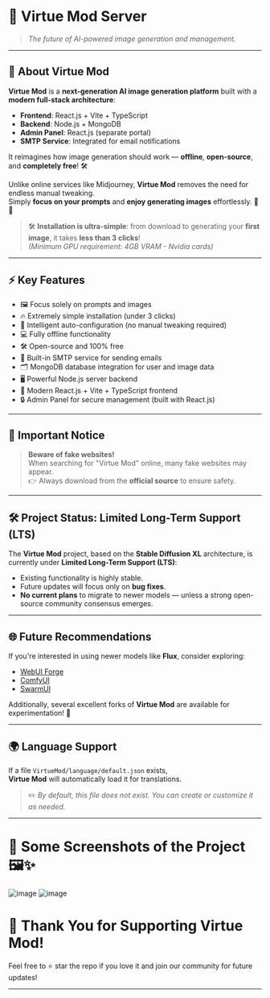 # 🌟 Virtue Mod Server

> *The future of AI-powered image generation and management.*

---

## 📸 About Virtue Mod

**Virtue Mod** is a **next-generation AI image generation platform** built with a **modern full-stack architecture**:

- **Frontend**: React.js + Vite + TypeScript
- **Backend**: Node.js + MongoDB
- **Admin Panel**: React.js (separate portal)
- **SMTP Service**: Integrated for email notifications

It reimagines how image generation should work — **offline**, **open-source**, and **completely free**! 🛠️

Unlike online services like Midjourney, **Virtue Mod** removes the need for endless manual tweaking.  
Simply **focus on your prompts** and **enjoy generating images** effortlessly. 🎨✨

> 🛠️ **Installation is ultra-simple**: from download to generating your **first image**, it takes **less than 3 clicks**!  
> *(Minimum GPU requirement: 4GB VRAM - Nvidia cards)*

---

## ⚡ Key Features

- 🖼️ Focus solely on prompts and images
- 🔥 Extremely simple installation (under 3 clicks)
- 🧠 Intelligent auto-configuration (no manual tweaking required)
- 💻 Fully offline functionality
- 🛠️ Open-source and 100% free
- 📧 Built-in SMTP service for sending emails
- 🗂️ MongoDB database integration for user and image data
- 🖥️ Powerful Node.js server backend
- 🚀 Modern React.js + Vite + TypeScript frontend
- 🔒 Admin Panel for secure management (built with React.js)

---

## 🚨 Important Notice

> **Beware of fake websites!**  
When searching for "Virtue Mod" online, many fake websites may appear.  
👉 Always download from the **official source** to ensure safety.

---

## 🛠️ Project Status: Limited Long-Term Support (LTS)

The **Virtue Mod** project, based on the **Stable Diffusion XL** architecture, is currently under **Limited Long-Term Support (LTS)**:

- Existing functionality is highly stable.
- Future updates will focus only on **bug fixes**.
- **No current plans** to migrate to newer models — unless a strong open-source community consensus emerges.

---

## 🌐 Future Recommendations

If you're interested in using newer models like **Flux**, consider exploring:

- [WebUI Forge](#)
- [ComfyUI](https://comfyui.github.io/)
- [SwarmUI](#)

Additionally, several excellent forks of **Virtue Mod** are available for experimentation! 🚀

---

## 🌍 Language Support

If a file `VirtueMod/language/default.json` exists,  
**Virtue Mod** will automatically load it for translations.

> ✏️ *By default, this file does not exist. You can create or customize it as needed.*

---

# 📸 Some Screenshots of the Project 🖼️✨
![image](https://github.com/user-attachments/assets/2313e750-6c8d-436e-80ec-8aef7d06e37a)
![image](https://github.com/user-attachments/assets/a51c294e-a671-47a4-b184-0da30a0a881e)


# 🎉 Thank You for Supporting Virtue Mod!

Feel free to ⭐ star the repo if you love it and join our community for future updates!

---

